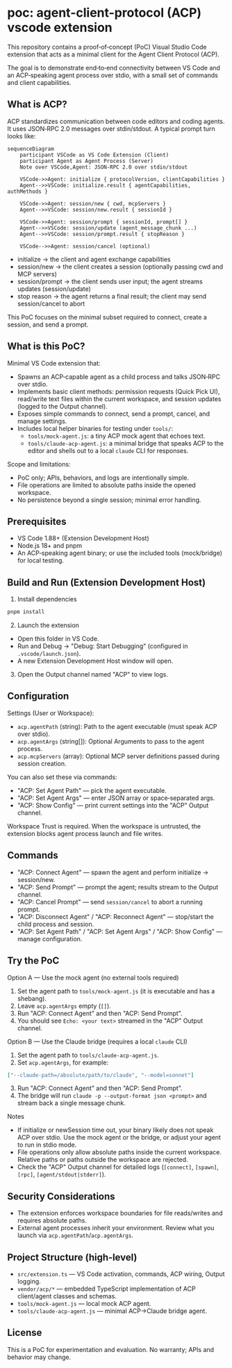 # poc: agent-client-protocol (ACP) vscode extension

This repository contains a proof‑of‑concept (PoC) Visual Studio Code extension that acts as a minimal client for the Agent Client Protocol (ACP).

The goal is to demonstrate end‑to‑end connectivity between VS Code and an ACP‑speaking agent process over stdio, with a small set of commands and client capabilities.

## What is ACP?

ACP standardizes communication between code editors and coding agents. It uses JSON‑RPC 2.0 messages over stdin/stdout. A typical prompt turn looks like:

```mermaid
sequenceDiagram
    participant VSCode as VS Code Extension (Client)
    participant Agent as Agent Process (Server)
    Note over VSCode,Agent: JSON‑RPC 2.0 over stdin/stdout

    VSCode->>Agent: initialize { protocolVersion, clientCapabilities }
    Agent-->>VSCode: initialize.result { agentCapabilities, authMethods }

    VSCode->>Agent: session/new { cwd, mcpServers }
    Agent-->>VSCode: session/new.result { sessionId }

    VSCode->>Agent: session/prompt { sessionId, prompt[] }
    Agent-->>VSCode: session/update (agent_message_chunk ...)
    Agent-->>VSCode: session/prompt.result { stopReason }

    VSCode-->>Agent: session/cancel (optional)
```

- initialize → the client and agent exchange capabilities
- session/new → the client creates a session (optionally passing cwd and MCP servers)
- session/prompt → the client sends user input; the agent streams updates (session/update)
- stop reason → the agent returns a final result; the client may send session/cancel to abort

This PoC focuses on the minimal subset required to connect, create a session, and send a prompt.

## What is this PoC?

Minimal VS Code extension that:

- Spawns an ACP‑capable agent as a child process and talks JSON‑RPC over stdio.
- Implements basic client methods: permission requests (Quick Pick UI), read/write text files within the current workspace, and session updates (logged to the Output channel).
- Exposes simple commands to connect, send a prompt, cancel, and manage settings.
- Includes local helper binaries for testing under `tools/`:
  - `tools/mock-agent.js`: a tiny ACP mock agent that echoes text.
  - `tools/claude-acp-agent.js`: a minimal bridge that speaks ACP to the editor and shells out to a local `claude` CLI for responses.

Scope and limitations:

- PoC only; APIs, behaviors, and logs are intentionally simple.
- File operations are limited to absolute paths inside the opened workspace.
- No persistence beyond a single session; minimal error handling.

## Prerequisites

- VS Code 1.88+ (Extension Development Host)
- Node.js 18+ and pnpm
- An ACP‑speaking agent binary; or use the included tools (mock/bridge) for local testing.

## Build and Run (Extension Development Host)

1) Install dependencies

```bash
pnpm install
```

2) Launch the extension

- Open this folder in VS Code.
- Run and Debug → "Debug: Start Debugging" (configured in `.vscode/launch.json`).
- A new Extension Development Host window will open.

3) Open the Output channel named "ACP" to view logs.

## Configuration

Settings (User or Workspace):

- `acp.agentPath` (string): Path to the agent executable (must speak ACP over stdio).
- `acp.agentArgs` (string[]): Optional Arguments to pass to the agent process.
- `acp.mcpServers` (array): Optional MCP server definitions passed during session creation.

You can also set these via commands:

- "ACP: Set Agent Path" — pick the agent executable.
- "ACP: Set Agent Args" — enter JSON array or space‑separated args.
- "ACP: Show Config" — print current settings into the "ACP" Output channel.

Workspace Trust is required. When the workspace is untrusted, the extension blocks agent process launch and file writes.

## Commands

- "ACP: Connect Agent" — spawn the agent and perform initialize → session/new.
- "ACP: Send Prompt" — prompt the agent; results stream to the Output channel.
- "ACP: Cancel Prompt" — send `session/cancel` to abort a running prompt.
- "ACP: Disconnect Agent" / "ACP: Reconnect Agent" — stop/start the child process and session.
- "ACP: Set Agent Path" / "ACP: Set Agent Args" / "ACP: Show Config" — manage configuration.

## Try the PoC

Option A — Use the mock agent (no external tools required)

1) Set the agent path to `tools/mock-agent.js` (it is executable and has a shebang).
2) Leave `acp.agentArgs` empty (`[]`).
3) Run "ACP: Connect Agent" and then "ACP: Send Prompt".
4) You should see `Echo: <your text>` streamed in the "ACP" Output channel.

Option B — Use the Claude bridge (requires a local `claude` CLI)

1) Set the agent path to `tools/claude-acp-agent.js`.
2) Set `acp.agentArgs`, for example:

```json
["--claude-path=/absolute/path/to/claude", "--model=sonnet"]
```

3) Run "ACP: Connect Agent" and then "ACP: Send Prompt".
4) The bridge will run `claude -p --output-format json <prompt>` and stream back a single message chunk.

Notes

- If initialize or newSession time out, your binary likely does not speak ACP over stdio. Use the mock agent or the bridge, or adjust your agent to run in stdio mode.
- File operations only allow absolute paths inside the current workspace. Relative paths or paths outside the workspace are rejected.
- Check the "ACP" Output channel for detailed logs (`[connect]`, `[spawn]`, `[rpc]`, `[agent/stdout|stderr]`).

## Security Considerations

- The extension enforces workspace boundaries for file reads/writes and requires absolute paths.
- External agent processes inherit your environment. Review what you launch via `acp.agentPath`/`acp.agentArgs`.

## Project Structure (high‑level)

- `src/extension.ts` — VS Code activation, commands, ACP wiring, Output logging.
- `vendor/acp/*` — embedded TypeScript implementation of ACP client/agent classes and schemas.
- `tools/mock-agent.js` — local mock ACP agent.
- `tools/claude-acp-agent.js` — minimal ACP→Claude bridge agent.

## License

This is a PoC for experimentation and evaluation. No warranty; APIs and behavior may change.
